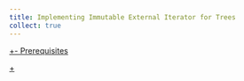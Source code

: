 ```yaml
---
title: Implementing Immutable External Iterator for Trees
collect: true
---
```


[+- Prerequisites](/blog/iterator/preorder-traversal.md#:embed)

[+](/blog/iterator/immut-exiter-tree-content.md#:embed)
